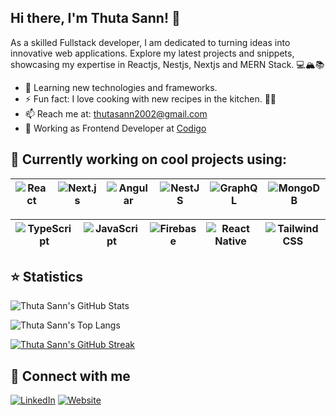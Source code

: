 ## Hi there, I'm Thuta Sann! 👋

As a skilled Fullstack developer, I am dedicated to turning ideas into innovative web applications. Explore my latest projects and snippets, showcasing my expertise in Reactjs, Nestjs, Nextjs and MERN Stack.  💻🏔️📚

- 🌱  Learning new technologies and frameworks.
- ⚡ Fun fact: I love cooking with new recipes in the kitchen. 🍳🍲
- 📫  Reach me at: thutasann2002@gmail.com 
- 💼  Working as Frontend Developer  at [Codigo](https://www.codigo.co/)


## 🚀 Currently working on cool projects using:

| ![React](https://img.shields.io/badge/React-61DAFB?style=flat-square&logo=react&logoColor=white) | ![Next.js](https://img.shields.io/badge/Next.js-000000?style=flat-square&logo=next.js&logoColor=white) | ![Angular](https://img.shields.io/badge/Angular-DD0031?style=flat-square&logo=angular&logoColor=white) | ![NestJS](https://img.shields.io/badge/NestJS-E0234E?style=flat-square&logo=nestjs&logoColor=white) | ![GraphQL](https://img.shields.io/badge/GraphQL-E10098?style=flat-square&logo=graphql&logoColor=white) | ![MongoDB](https://img.shields.io/badge/MongoDB-47A248?style=flat-square&logo=mongodb&logoColor=white) |
| --- | --- | --- | --- | --- | --- |

| ![TypeScript](https://img.shields.io/badge/TypeScript-3178C6?style=flat-square&logo=typescript&logoColor=white) | ![JavaScript](https://img.shields.io/badge/JavaScript-F7DF1E?style=flat-square&logo=javascript&logoColor=black) | ![Firebase](https://img.shields.io/badge/Firebase-FFCA28?style=flat-square&logo=firebase&logoColor=black) | ![React Native](https://img.shields.io/badge/React_Native-61DAFB?style=flat-square&logo=react&logoColor=white) | ![Tailwind CSS](https://img.shields.io/badge/Tailwind_CSS-38B2AC?style=flat-square&logo=tailwind-css&logoColor=white) |
| --- | --- | --- | --- | --- |

## ⭐️ Statistics

![Thuta Sann's GitHub Stats](https://github-readme-stats.vercel.app/api?username=thutasann&show_icons=true&count_private=true&theme=radical)

![Thuta Sann's Top Langs](https://github-readme-stats.vercel.app/api/top-langs/?username=thutasann&layout=compact&theme=radical)

[![Thuta Sann's GitHub Streak](https://streak-stats.demolab.com?user=thutasann)](https://git.io/streak-stats)


## 📨 Connect with me

[![LinkedIn](https://img.shields.io/badge/thutasann-blue?style=flat-square&logo=linkedin)](https://www.linkedin.com/in/thuta-sann-3508a7199/)
[![Website](https://img.shields.io/badge/thutadev-ff8b00?style=flat-square&logo=google-chrome)](https://thutadev.vercel.app/)
